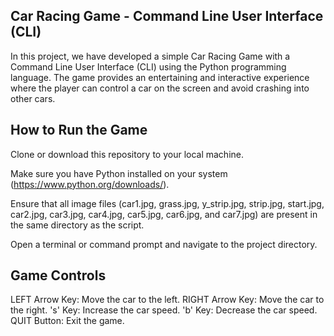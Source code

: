 ## Car Racing Game - Command Line User Interface (CLI)

In this project, we have developed a simple Car Racing Game with a Command Line User Interface (CLI) using the Python programming language. The game provides an entertaining and interactive experience where the player can control a car on the screen and avoid crashing into other cars.

## How to Run the Game
Clone or download this repository to your local machine.

Make sure you have Python installed on your system (https://www.python.org/downloads/).

Ensure that all image files (car1.jpg, grass.jpg, y_strip.jpg, strip.jpg, start.jpg, car2.jpg, car3.jpg, car4.jpg, car5.jpg, car6.jpg, and car7.jpg) are present in the same directory as the script.

Open a terminal or command prompt and navigate to the project directory.

## Game Controls
LEFT Arrow Key: Move the car to the left.
RIGHT Arrow Key: Move the car to the right.
's' Key: Increase the car speed.
'b' Key: Decrease the car speed.
QUIT Button: Exit the game.
